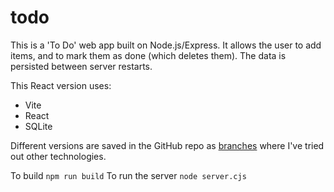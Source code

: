# todo

This is a 'To Do' web app built on Node.js/Express. It allows the user to add items, and to mark them as done (which deletes them). The data is persisted between server restarts.

This React version uses:
- Vite
- React
- SQLite

Different versions are saved in the GitHub repo as [branches](https://static.wikia.nocookie.net/enfuturama/images/5/5b/Santa.png/revision/latest?cb=20100527184531) where I've tried out other technologies.

To build `npm run build`
To run the server `node server.cjs`